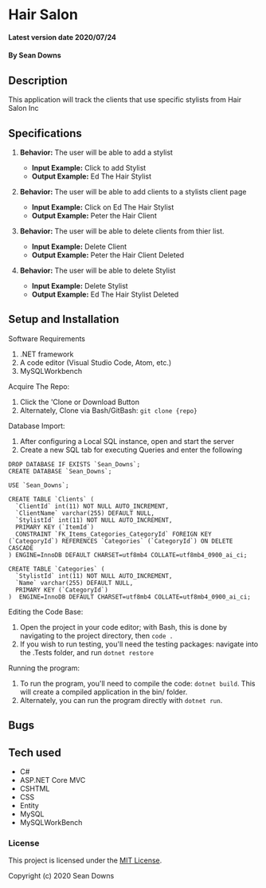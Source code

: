 # Hair Salon

#### Latest version date 2020/07/24

#### By Sean Downs

## Description
This application will track the clients that use specific stylists from Hair Salon Inc

## Specifications

1. **Behavior:** The user will be able to add a stylist
    * **Input Example:** Click to add Stylist
    * **Output Example:** Ed The Hair Stylist

2. **Behavior:** The user will be able to add clients to a stylists client page
    * **Input Example:** Click on Ed The Hair Stylist
    * **Output Example:** Peter the Hair Client

3. **Behavior:** The user will be able to delete clients from thier list.
    * **Input Example:** Delete Client
    * **Output Example:** Peter the Hair Client Deleted

4. **Behavior:** The user will be able to delete Stylist
    * **Input Example:** Delete Stylist
    * **Output Example:** Ed The Hair Stylist Deleted

## Setup and Installation

Software Requirements
1. .NET framework
2. A code editor (Visual Studio Code, Atom, etc.)
3. MySQLWorkbench

Acquire The Repo:
1. Click the 'Clone or Download Button
2. Alternately, Clone via Bash/GitBash: `git clone {repo}`

Database Import:
1. After configuring a Local SQL instance, open and start the server
2. Create a new SQL tab for executing Queries and enter the following

```
DROP DATABASE IF EXISTS `Sean_Downs`;
CREATE DATABASE `Sean_Downs`;

USE `Sean_Downs`;

CREATE TABLE `Clients` (
  `ClientId` int(11) NOT NULL AUTO_INCREMENT,
  `ClientName` varchar(255) DEFAULT NULL,
  `StylistId` int(11) NOT NULL AUTO_INCREMENT,
  PRIMARY KEY (`ItemId`)
  CONSTRAINT `FK_Items_Categories_CategoryId` FOREIGN KEY (`CategoryId`) REFERENCES `Categories` (`CategoryId`) ON DELETE CASCADE
) ENGINE=InnoDB DEFAULT CHARSET=utf8mb4 COLLATE=utf8mb4_0900_ai_ci;

CREATE TABLE `Categories` (
  `StylistId` int(11) NOT NULL AUTO_INCREMENT,
  `Name` varchar(255) DEFAULT NULL,
  PRIMARY KEY (`CategoryId`)
)  ENGINE=InnoDB DEFAULT CHARSET=utf8mb4 COLLATE=utf8mb4_0900_ai_ci;
```

Editing the Code Base:
1. Open the project in your code editor; with Bash, this is done by navigating to the project directory, then `code .`
2. If you wish to run testing, you'll need the testing packages: navigate into the .Tests folder, and run `dotnet restore`

Running the program:
1. To run the program, you'll need to compile the code: `dotnet build`. This will create a compiled application in the bin/ folder.
2. Alternately, you can run the program directly with `dotnet run`.

## Bugs

## Tech used

* C#
* ASP.NET Core MVC
* CSHTML
* CSS
* Entity
* MySQL
* MySQLWorkBench


### License

This project is licensed under the [MIT License](https://opensource.org/licenses/MIT).

Copyright (c) 2020 Sean Downs
